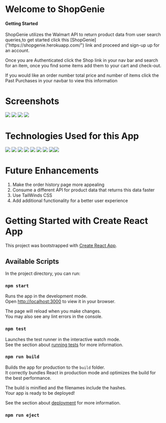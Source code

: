 <h1>Welcome to ShopGenie</h1>
<h4>Getting Started</h4>
<article>ShopGenie utilizes the Walmart API to return product data from user search queries,to get started click this [ShopGenie]("https://shopgenie.herokuapp.com/") link and proceed and sign-up up for an account.</article>
<p>Once you are Authenticated click the Shop link in your nav bar and search for an item, once you find some items add them to your cart and check-out.</p>
<p>If you would like an order number total price and number of items click the Past Purchases in your navbar to view this information</p>

# Screenshots
<img src="https://i.imgur.com/r5J8AML.png">
<img src="https://i.imgur.com/XdvGTIG.png">
<img src="https://i.imgur.com/ye7J866.png">
<img src="https://i.imgur.com/vPAGoX5.png">

# Technologies Used for this App
<img src="https://img.shields.io/badge/HTML-239120?style=for-the-badge&logo=html5&logoColor=white">
<img src="https://img.shields.io/badge/CSS-239120?&style=for-the-badge&logo=css3&logoColor=white">
<img src="https://img.shields.io/badge/Heroku-430098?style=for-the-badge&logo=heroku&logoColor=white">
<img src="https://img.shields.io/badge/-VS_Code-05122A?style=flat&logo=visualstudio">
<img src="https://img.shields.io/badge/Node.js-43853D?style=for-the-badge&logo=node.js&logoColor=white">
<img src="https://img.shields.io/badge/Express.js-404D59?style=for-the-badge">
<img src="https://img.shields.io/badge/MongoDB-4EA94B?style=for-the-badge&logo=mongodb&logoColor=white">
<img src="https://img.shields.io/badge/JavaScript-F7DF1E?style=for-the-badge&logo=javascript&logoColor=black"><img src="https://img.shields.io/badge/React-20232A?style=for-the-badge&logo=react&logoColor=61DAFB">

# Future Enhancements 
<ol>
<li>Make the order history page more appealing</li>
<li>Consume a different API for product data that returns this data faster</li>
<li>Use TailWinds CSS </li>
<li>Add additional functionality for a better user experience</li>
</ol>


# Getting Started with Create React App

This project was bootstrapped with [Create React App](https://github.com/facebook/create-react-app).

## Available Scripts

In the project directory, you can run:

### `npm start`

Runs the app in the development mode.\
Open [http://localhost:3000](http://localhost:3000) to view it in your browser.

The page will reload when you make changes.\
You may also see any lint errors in the console.

### `npm test`

Launches the test runner in the interactive watch mode.\
See the section about [running tests](https://facebook.github.io/create-react-app/docs/running-tests) for more information.

### `npm run build`

Builds the app for production to the `build` folder.\
It correctly bundles React in production mode and optimizes the build for the best performance.

The build is minified and the filenames include the hashes.\
Your app is ready to be deployed!

See the section about [deployment](https://facebook.github.io/create-react-app/docs/deployment) for more information.

### `npm run eject`
